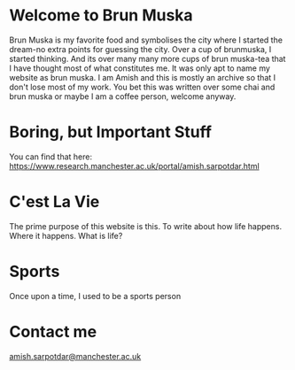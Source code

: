 # Welcome to Brun Muska

Brun Muska is my favorite food and symbolises the city where I started the dream-no extra points for guessing the city. Over a cup of brunmuska, I started thinking. And its over many many more cups of brun muska-tea that I have thought most of what constitutes me. It was only apt to name my website as brun muska. I am Amish  and this is mostly an archive so that I don't lose most of my work. You bet this was written over some chai and brun muska or maybe I am a coffee person, welcome anyway. 



# Boring, but Important Stuff

You can find that here: https://www.research.manchester.ac.uk/portal/amish.sarpotdar.html


# C'est La Vie

The prime purpose of this website is this. To write about how life happens. Where it happens. What is life? 

# Sports
Once upon a time, I used to be a sports person


# Contact me
amish.sarpotdar@manchester.ac.uk

